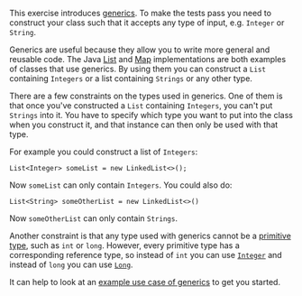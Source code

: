 This exercise introduces [generics](https://docs.oracle.com/javase/tutorial/java/generics/index.html).
To make the tests pass you need to construct your class such that it accepts any type of input, e.g. `Integer` or `String`.

Generics are useful because they allow you to write more general and reusable code.
The Java [List](https://docs.oracle.com/javase/8/docs/api/java/util/List.html) and [Map](https://docs.oracle.com/javase/8/docs/api/java/util/Map.html) implementations are both examples of classes that use generics.
By using them you can construct a `List` containing `Integers` or a list containing `Strings` or any other type.

There are a few constraints on the types used in generics.
One of them is that once you've constructed a `List` containing `Integers`, you can't put `Strings` into it.
You have to specify which type you want to put into the class when you construct it, and that instance can then only be used with that type.

For example you could construct a list of `Integers`:

`List<Integer> someList = new LinkedList<>();`

Now `someList` can only contain `Integers`. You could also do:

`List<String> someOtherList = new LinkedList<>()`

Now `someOtherList` can only contain `Strings`.

Another constraint is that any type used with generics cannot be a [primitive type](https://docs.oracle.com/javase/tutorial/java/nutsandbolts/datatypes.html), such as `int` or `long`.
However, every primitive type has a corresponding reference type, so instead of `int` you can use [`Integer`](https://docs.oracle.com/javase/8/docs/api/java/lang/Integer.html) and instead of `long` you can use [`Long`](https://docs.oracle.com/javase/8/docs/api/java/lang/Long.html).

It can help to look at an [example use case of generics](https://docs.oracle.com/javase/tutorial/java/generics/types.html) to get you started.
